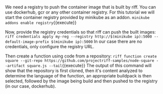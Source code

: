 We need a registry to push the container image that is built by riff. You can use dockerhub, gcr or any other container registry. For this tutorial we will start the container registry provided by minikube as an addon.
`minikube addons enable registry`{{execute}}

Now, provide the registry credentials so that riff can push the built images:
`riff credentials apply my-reg --registry http://$(minikube ip):5000 --default-image-prefix $(minikube ip):5000`
In our case there are no credentials, only configure the registry URL.

Then create a function using code from a repository:
`riff function create square --git-repo https://github.com/projectriff-samples/node-square --artifact square.js --tail`{{execute}}
The output of this command will show that the repository is first cloned, then it's content analyzed to determine the language of the function, an appropriate buildpack is then selected, followed by the image being build and then pushed to the registry (in our case, dockerhub).
